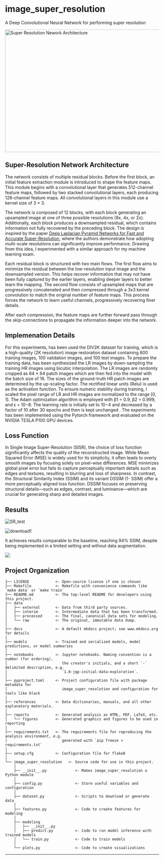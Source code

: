 # image_super_resolution

A Deep Convolutional Neural Network for performing super resolution

<img src="https://github.com/user-attachments/assets/c1c18e7c-b2e7-46e9-8611-f5bf94257485" alt="Super Resolution Nework Architecture" width="800" height="400"/>

## Super-Resolution Network Architecture
 The network consists of multiple residual blocks. Before the first block, an initial feature extraction module is introduced to shape the feature maps. This module begins with a convolutional layer that generates 512-channel feature maps, followed by two stacked convolutional layers, each producing 128-channel feature maps. All convolutional layers in this module use a kernel size of 3 × 3.

The network is composed of 12 blocks, with each block generating an upsampled image at one of three possible resolutions (8x, 4x, or 2x). Additionally, each block produces a downsampled residual, which contains information not fully recovered by the preceding block. The design is inspired by the paper  [Deep Laplacian Pyramid Networks for Fast and Accurate Super-Resolution](https://arxiv.org/abs/1704.03915),  where the authors demonstrate how adopting multi-scale resolutions can significantly improve performance. Drawing from this idea, I experimented with a similar approach for my machine learning exam.

Each residual block is structured with two main flows. The first flow aims to minimize the residual between the low-resolution input image and the downsampled version. This helps recover information that may not have been fully captured by the earlier layers, enabling deeper layers to better learn the mapping. The second flow consists of upsampled maps that are progressively concatenated and then compressed through a 3x3 kernel convolution to match the original number of feature maps. This process forces the network to learn useful channels, progressively recovering finer details.

After each compression, the feature maps are further forward pass through the skip-connections to propagate the information deeper into the network.

## Implemenation Details
 For this experiments, has been used the DIV2K dataset for training, which is a high-quality (2K resolution) image
 restoration dataset containing 800 training images, 100 validation images, and 100 test images.
 To prepare the training data, has been synthesized the LR images by down-sampling the training HR images using
 bicubic interpolation. The LR images are randomly cropped as 64 × 64 patch images which are then fed into the model
 with the batch size of 16. The sizes of the ground-truth HR patch images are determined by the up-scaling factor.
 The rectified linear units (Relu) is used as the activation function. To ensure numeric stability during training, I
 scaled the pixel range of LR and HR images are normalized to the range [0, 1]. The Adam optimization algorithm
 is employed with β1 = 0.9, β2 = 0.999, and ϵ = 10−8. The learning rate is initially set to 10−4 and decreased by a
 factor of 10 after 30 epochs and then is kept unchanged . The experiments has been implemented using the Pytorch
 framework and evaluated on the NVIDIA TESLA P100 GPU devices.

## Loss Function
 In Single Image Super-Resolution (SISR), the choice of loss function significantly affects the quality of the reconstructed
 image. While Mean Squared Error (MSE) is widely used for its simplicity, it often leads to overly smooth images by
 focusing solely on pixel-wise differences. MSE minimizes global pixel error but fails to capture perceptually important
 details such as edges and textures, resulting in blurring and loss of sharpness.
 In contrast, the Structural Similarity Index (SSIM) and its variant DSSIM (1- SSIM) offer a more perceptually
 aligned loss function. DSSIM focuses on preserving structural details—such as edges, contrast, and luminance—which
 are crucial for generating sharp and detailed images.

## Results

![SR_test](https://github.com/user-attachments/assets/5a8482fc-2139-4456-8819-8e5ab2412142)

![download1](https://github.com/user-attachments/assets/dd693920-35c2-43fe-ad7f-3cb783bba52b)

It achieves results comparable to the baseline, reaching 94% SSIM, despite being implemented in a limited setting and without data augmentation.

<a target="_blank" href="https://cookiecutter-data-science.drivendata.org/">
    <img src="https://img.shields.io/badge/CCDS-Project%20template-328F97?logo=cookiecutter" />
</a>

## Project Organization

```
├── LICENSE            <- Open-source license if one is chosen
├── Makefile           <- Makefile with convenience commands like `make data` or `make train`
├── README.md          <- The top-level README for developers using this project.
├── data
│   ├── external       <- Data from third party sources.
│   ├── interim        <- Intermediate data that has been transformed.
│   ├── processed      <- The final, canonical data sets for modeling.
│   └── raw            <- The original, immutable data dump.
│
├── docs               <- A default mkdocs project; see www.mkdocs.org for details
│
├── models             <- Trained and serialized models, model predictions, or model summaries
│
├── notebooks          <- Jupyter notebooks. Naming convention is a number (for ordering),
│                         the creator's initials, and a short `-` delimited description, e.g.
│                         `1.0-jqp-initial-data-exploration`.
│
├── pyproject.toml     <- Project configuration file with package metadata for 
│                         image_super_resolution and configuration for tools like black
│
├── references         <- Data dictionaries, manuals, and all other explanatory materials.
│
├── reports            <- Generated analysis as HTML, PDF, LaTeX, etc.
│   └── figures        <- Generated graphics and figures to be used in reporting
│
├── requirements.txt   <- The requirements file for reproducing the analysis environment, e.g.
│                         generated with `pip freeze > requirements.txt`
│
├── setup.cfg          <- Configuration file for flake8
│
└── image_super_resolution   <- Source code for use in this project.
    │
    ├── __init__.py             <- Makes image_super_resolution a Python module
    │
    ├── config.py               <- Store useful variables and configuration
    │
    ├── dataset.py              <- Scripts to download or generate data
    │
    ├── features.py             <- Code to create features for modeling
    │
    ├── modeling                
    │   ├── __init__.py 
    │   ├── predict.py          <- Code to run model inference with trained models          
    │   └── train.py            <- Code to train models
    │
    └── plots.py                <- Code to create visualizations
```

--------

